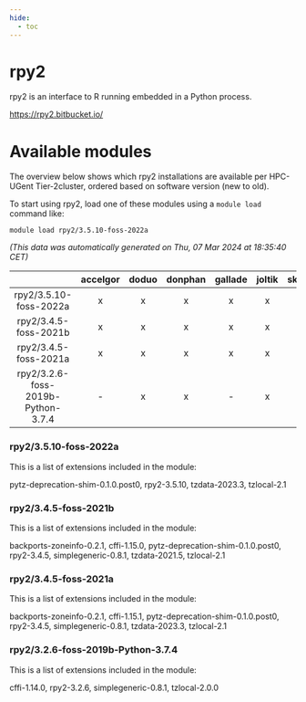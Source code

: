 ```yaml
---
hide:
  - toc
---
```


rpy2
====


rpy2 is an interface to R running embedded in a Python process.

https://rpy2.bitbucket.io/
# Available modules


The overview below shows which rpy2 installations are available per HPC-UGent Tier-2cluster, ordered based on software version (new to old).

To start using rpy2, load one of these modules using a `module load` command like:

```shell
module load rpy2/3.5.10-foss-2022a
```

*(This data was automatically generated on Thu, 07 Mar 2024 at 18:35:40 CET)*  

| |accelgor|doduo|donphan|gallade|joltik|skitty|
| :---: | :---: | :---: | :---: | :---: | :---: | :---: |
|rpy2/3.5.10-foss-2022a|x|x|x|x|x|x|
|rpy2/3.4.5-foss-2021b|x|x|x|x|x|x|
|rpy2/3.4.5-foss-2021a|x|x|x|x|x|x|
|rpy2/3.2.6-foss-2019b-Python-3.7.4|-|x|x|-|x|x|


### rpy2/3.5.10-foss-2022a

This is a list of extensions included in the module:

pytz-deprecation-shim-0.1.0.post0, rpy2-3.5.10, tzdata-2023.3, tzlocal-2.1

### rpy2/3.4.5-foss-2021b

This is a list of extensions included in the module:

backports-zoneinfo-0.2.1, cffi-1.15.0, pytz-deprecation-shim-0.1.0.post0, rpy2-3.4.5, simplegeneric-0.8.1, tzdata-2021.5, tzlocal-2.1

### rpy2/3.4.5-foss-2021a

This is a list of extensions included in the module:

backports-zoneinfo-0.2.1, cffi-1.15.1, pytz-deprecation-shim-0.1.0.post0, rpy2-3.4.5, simplegeneric-0.8.1, tzdata-2023.3, tzlocal-2.1

### rpy2/3.2.6-foss-2019b-Python-3.7.4

This is a list of extensions included in the module:

cffi-1.14.0, rpy2-3.2.6, simplegeneric-0.8.1, tzlocal-2.0.0